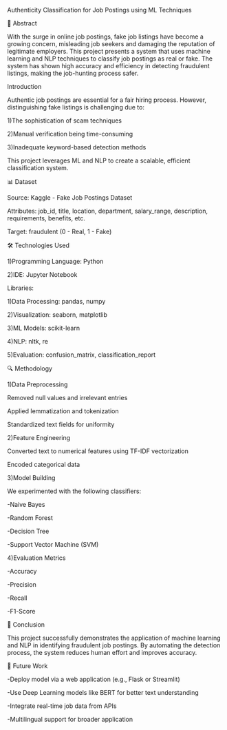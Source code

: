 Authenticity Classification for Job Postings using ML Techniques








📑 Abstract

With the surge in online job postings, fake job listings have become a growing concern, misleading job seekers and damaging the reputation of legitimate employers. This project presents a system that uses machine learning and NLP techniques to classify job postings as real or fake. The system has shown high accuracy and efficiency in detecting fraudulent listings, making the job-hunting process safer.


Introduction

Authentic job postings are essential for a fair hiring process. However, distinguishing fake listings is challenging due to:

1)The sophistication of scam techniques

2)Manual verification being time-consuming

3)Inadequate keyword-based detection methods

This project leverages ML and NLP to create a scalable, efficient classification system.


📊 Dataset

Source: Kaggle - Fake Job Postings Dataset

Attributes: job_id, title, location, department, salary_range, description, requirements, benefits, etc.

Target: fraudulent (0 - Real, 1 - Fake)


🛠 Technologies Used

1)Programming Language: Python

2)IDE: Jupyter Notebook

Libraries:

1)Data Processing: pandas, numpy

2)Visualization: seaborn, matplotlib

3)ML Models: scikit-learn

4)NLP: nltk, re

5)Evaluation: confusion_matrix, classification_report


🔍 Methodology

1)Data Preprocessing

Removed null values and irrelevant entries

Applied lemmatization and tokenization

Standardized text fields for uniformity

2)Feature Engineering

Converted text to numerical features using TF-IDF vectorization

Encoded categorical data

3)Model Building

We experimented with the following classifiers:

-Naive Bayes

-Random Forest

-Decision Tree

-Support Vector Machine (SVM)

4)Evaluation Metrics

-Accuracy

-Precision

-Recall

-F1-Score


🧾 Conclusion

This project successfully demonstrates the application of machine learning and NLP in identifying fraudulent job postings. By automating the detection process, the system reduces human effort and improves accuracy.


🚀 Future Work

-Deploy model via a web application (e.g., Flask or Streamlit)

-Use Deep Learning models like BERT for better text understanding

-Integrate real-time job data from APIs

-Multilingual support for broader application






